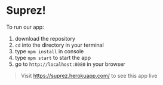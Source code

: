 # Suprez!
To run our app:
1. download the repository
1. `cd` into the directory in your terminal
1. type `npm install` in console
1. type `npm start` to start the app
1. go to `http://localhost:8080` in your browser

> Visit https://suprez.herokuapp.com/ to see this app live

